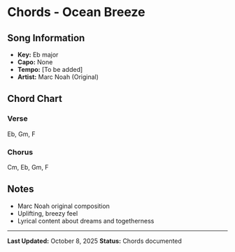 # Chords - Ocean Breeze

## Song Information
- **Key:** Eb major
- **Capo:** None
- **Tempo:** [To be added]
- **Artist:** Marc Noah (Original)

## Chord Chart

### Verse
Eb, Gm, F

### Chorus
Cm, Eb, Gm, F

## Notes
- Marc Noah original composition
- Uplifting, breezy feel
- Lyrical content about dreams and togetherness

---

**Last Updated:** October 8, 2025
**Status:** Chords documented
